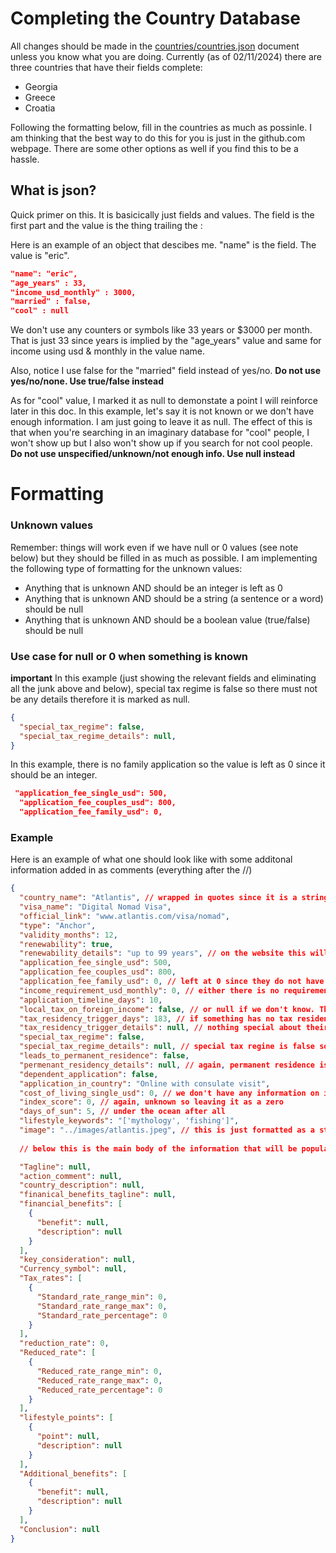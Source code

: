 # Completing the Country Database

All changes should be made in the [countries/countries.json](https://github.com/ekufta0530/NomadTaxPro/blob/main/countries/countries.json) document unless you know what you are doing. Currently (as of 02/11/2024) there are three countries that have their fields complete:
* Georgia
* Greece
* Croatia

Following the formatting below, fill in the countries as much as possinle. I am thinking that the best way to do this for you is just in the github.com webpage. There are some other options as well if you find this to be a hassle.

## What is json?

Quick primer on this. It is basicically just fields and values. The field is the first part and the value is the thing trailing the :

Here is an example of an object that descibes me. "name" is the field. The value is "eric".

```json
"name": "eric",
"age_years" : 33,
"income_usd_monthly" : 3000,
"married" : false,
"cool" : null
```
We don't use any counters or symbols like 33 years or $3000 per month. That is just 33 since years is implied by the "age_years" value and same for income using usd & monthly in the value name. 

Also, notice I use false for the "married" field instead of yes/no. **Do not use yes/no/none. Use true/false instead**

As for "cool" value, I marked it as null to demonstate a point I will reinforce later in this doc. In this example, let's say it is not known or we don't have enough information. I am just going to leave it as null. The effect of this is that when you're searching in an imaginary database for "cool" people, I won't show up but I also won't show up if you search for not cool people. **Do not use unspecified/unknown/not enough info. Use null instead**

# Formatting

### Unknown values
Remember: things will work even if we have null or 0 values (see note below) but they should be filled in as much as possible. I am implementing the following type of formatting for the unknown values:
* Anything that is unknown AND should be an integer is left as 0
* Anything that is unknown AND should be a string (a sentence or a word) should be null
* Anything that is unknown AND should be a boolean value (true/false) should be null 

### Use case for null or 0 when something is known

**important** In this example (just showing the relevant fields and eliminating all the junk above and below), special tax regime is false so there must not be any details therefore it is marked as null.
```json 
{ 
  "special_tax_regime": false,
  "special_tax_regime_details": null, 
}
```

In this example, there is no family application so the value is left as 0 since it should be an integer.
```json
 "application_fee_single_usd": 500,
  "application_fee_couples_usd": 800,
  "application_fee_family_usd": 0,
```

### Example

Here is an example of what one should look like with some additonal information added in as comments (everything after the //)

```json
{
  "country_name": "Atlantis", // wrapped in quotes since it is a string. 
  "visa_name": "Digital Nomad Visa",
  "official_link": "www.atlantis.com/visa/nomad",
  "type": "Anchor",
  "validity_months": 12,
  "renewability": true,
  "renewability_details": "up to 99 years", // on the website this will end up reading like "Yes! Up to 99 years."
  "application_fee_single_usd": 500,
  "application_fee_couples_usd": 800,
  "application_fee_family_usd": 0, // left at 0 since they do not have a family application and it is an integer.
  "income_requirement_usd_monthly": 0, // either there is no requirement or it is unknown.
  "application_timeline_days": 10,
  "local_tax_on_foreign_income": false, // or null if we don't know. This seems like a pretty important one though
  "tax_residency_trigger_days": 183, // if something has no tax residency trigger then let me know and we can handle that case specially. 
  "tax_residency_trigger_details": null, // nothing special about their tax residency trigger. marked as null since it should be a string. 
  "special_tax_regime": false,
  "special_tax_regime_details": null, // special tax regine is false so there must not be any details.
  "leads_to_permanent_residence": false,
  "permenant_residency_details": null, // again, permanent residence is false so there can't be any details.
  "dependent_application": false,
  "application_in_country": "Online with consulate visit",
  "cost_of_living_single_usd": 0, // we don't have any information on it so just leaving it as zero since it should be an integer.
  "index_score": 0, // again, unknown so leaving it as a zero
  "days_of_sun": 5, // under the ocean after all
  "lifestyle_keywords": "['mythology', 'fishing']",
  "image": "../images/atlantis.jpeg", // this is just formatted as a string but don't worry about this one, Matt.
  
  // below this is the main body of the information that will be populating the page the user sees though we may use a little from above. The stuff above is mostly for the search and matching functionality. The emptiness is fine for now though since we can get a working prototype up with just the 3 countries which have all of this populated. In fact, all of the coutries in the coutnries.json file have this and most of these fields are empty.

  "Tagline": null,
  "action_comment": null,
  "country_description": null,
  "finanical_benefits_tagline": null,
  "financial_benefits": [
    {
      "benefit": null,
      "description": null
    }
  ],
  "key_consideration": null,
  "Currency_symbol": null,
  "Tax_rates": [
    {
      "Standard_rate_range_min": 0,
      "Standard_rate_range_max": 0,
      "Standard_rate_percentage": 0
    }
  ],
  "reduction_rate": 0,
  "Reduced_rate": [
    {
      "Reduced_rate_range_min": 0,
      "Reduced_rate_range_max": 0,
      "Reduced_rate_percentage": 0
    }
  ],
  "lifestyle_points": [
    {
      "point": null,
      "description": null
    }
  ],
  "Additional_benefits": [
    {
      "benefit": null,
      "description": null
    }
  ],
  "Conclusion": null
}
```

